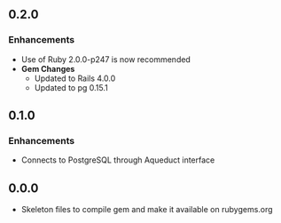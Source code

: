 ## 0.2.0

### Enhancements
- Use of Ruby 2.0.0-p247 is now recommended
- **Gem Changes**
  - Updated to Rails 4.0.0
  - Updated to pg 0.15.1

## 0.1.0

### Enhancements
- Connects to PostgreSQL through Aqueduct interface

## 0.0.0
- Skeleton files to compile gem and make it available on rubygems.org
